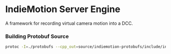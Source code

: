 # IndieMotion Server Engine 
A framework for recording virtual camera motion into a DCC.


### Building Protobuf Source
``` bash
protoc -I=./protobufs --cpp_out=source/indiemotion-protobufs/include/indiemotion-protobufs protobufs/*.proto
```